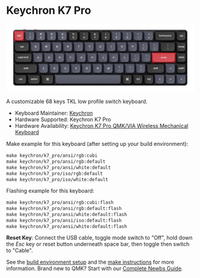 # Keychron K7 Pro

![Keychron K7 Pro](https://github.com/Keychron/ProductImage/blob/main/K_Pro/k7_pro.jpg?raw=true)

A customizable 68 keys TKL low profile switch keyboard.

* Keyboard Maintainer: [Keychron](https://github.com/keychron)
* Hardware Supported: Keychron K7 Pro
* Hardware Availability: [Keychron K7 Pro QMK/VIA Wireless Mechanical Keyboard](https://www.keychron.com/products/keychron-k7-pro-qmk-via-wireless-custom-mechanical-keyboard)

Make example for this keyboard (after setting up your build environment):

    make keychron/k7_pro/ansi/rgb:cubi
    make keychron/k7_pro/ansi/rgb:default
    make keychron/k7_pro/ansi/white:default
    make keychron/k7_pro/iso/rgb:default
    make keychron/k7_pro/iso/white:default

Flashing example for this keyboard:

    make keychron/k7_pro/ansi/rgb:cubi:flash
    make keychron/k7_pro/ansi/rgb:default:flash
    make keychron/k7_pro/ansi/white:default:flash
    make keychron/k7_pro/ansi/iso:default:flash
    make keychron/k7_pro/ansi/white:default:flash

**Reset Key**: Connect the USB cable, toggle mode switch to "Off", hold down the *Esc* key or reset button underneath space bar, then toggle then switch to "Cable".

See the [build environment setup](https://docs.qmk.fm/#/getting_started_build_tools) and the [make instructions](https://docs.qmk.fm/#/getting_started_make_guide) for more information. Brand new to QMK? Start with our [Complete Newbs Guide](https://docs.qmk.fm/#/newbs).
